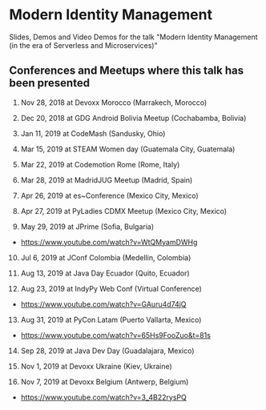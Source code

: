 # Modern Identity Management
Slides, Demos and Video Demos for the talk "Modern Identity Management (in the era of Serverless and Microservices)"

## Conferences and Meetups where this talk has been presented

1. Nov 28, 2018 at Devoxx Morocco (Marrakech, Morocco)
2. Dec 20, 2018 at GDG Android Bolivia Meetup (Cochabamba, Bolivia)
3. Jan 11, 2019 at CodeMash (Sandusky, Ohio)
4. Mar 15, 2019 at STEAM Women day (Guatemala City, Guatemala)
5. Mar 22, 2019 at Codemotion Rome (Rome, Italy)
6. Mar 28, 2019 at MadridJUG Meetup (Madrid, Spain)
7. Apr 26, 2019 at es~Conference (Mexico City, Mexico)
8. Apr 27, 2019 at PyLadies CDMX Meetup (Mexico City, Mexico)

9. May 29, 2019 at JPrime (Sofia, Bulgaria)
  * https://www.youtube.com/watch?v=WtQMyamDWHg

10. Jul 6, 2019 at JConf Colombia (Medellin, Colombia)
11. Aug 13, 2019 at Java Day Ecuador (Quito, Ecuador)

12. Aug 23, 2019 at IndyPy Web Conf (Virtual Conference)
  * https://www.youtube.com/watch?v=GAuru4d74jQ

13. Aug 31, 2019 at PyCon Latam (Puerto Vallarta, Mexico)
  * https://www.youtube.com/watch?v=65Hs9FooZuo&t=81s

14. Sep 28, 2019 at Java Dev Day (Guadalajara, Mexico)
15. Nov 1, 2019 at Devoxx Ukraine (Kiev, Ukraine)

16. Nov 7, 2019 at Devoxx Belgium (Antwerp, Belgium)
  * https://www.youtube.com/watch?v=3_4B22rysPQ
